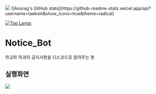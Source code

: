 
<img src="https://capsule-render.vercel.app/api?type=waving&color=54aeff&height=150&section=header" />
![Anurag's GitHub stats](https://github-readme-stats.vercel.app/api?username=taeksin&show_icons=true&theme=radical)


[![Top Langs](https://github-readme-stats.vercel.app/api/top-langs/?username=taeksin)](https://github.com/anuraghazra/github-readme-stats)

# Notice_Bot
  학교와 학과의 공지사항을 디스코드로 알려주는 봇

## 실행화면




<img src="https://capsule-render.vercel.app/api?type=waving&color=54aeff&height=150&section=footer" />
